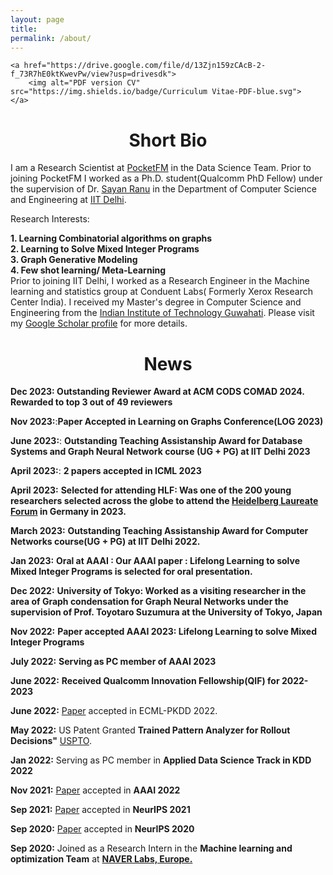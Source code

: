 ```yaml
---
layout: page
title: 
permalink: /about/
---
```


<p align="center">
    
    <a href="https://drive.google.com/file/d/13Zjn159zCAcB-2-f_73R7hE0ktKwevPw/view?usp=drivesdk">
        <img alt="PDF version CV" src="https://img.shields.io/badge/Curriculum Vitae-PDF-blue.svg">
    </a>
</p>


# <center>Short Bio</center>

I am a Research Scientist at [PocketFM](https://pocketfm.com/) in the Data Science Team. Prior to joining PocketFM I worked as a Ph.D. student(Qualcomm PhD Fellow) under the supervision of Dr. [Sayan Ranu](http://www.cse.iitd.ac.in/~sayan/) in the Department of Computer Science and Engineering at [IIT Delhi](https://cse.iitd.ac.in).


Research Interests:

   **1. Learning Combinatorial algorithms on graphs**   
   **2. Learning to Solve Mixed Integer Programs**   
   **3. Graph Generative Modeling**   
   **4. Few shot learning/ Meta-Learning**
 <br>
Prior to joining IIT Delhi, I worked as a Research Engineer in the Machine learning and statistics group at Conduent Labs( Formerly Xerox Research Center India). I received my Master's degree in Computer Science and Engineering from the [Indian Institute of Technology Guwahati](http://iitg.ernet.in/cse). Please visit my [Google Scholar profile](https://scholar.google.com/citations?user=OPyjQHwAAAAJ&hl=en) for more details. 

# <center>News</center>

**Dec 2023: Outstanding Reviewer Award at ACM CODS COMAD 2024. Rewarded to top 3 out of 49 reviewers**

**Nov 2023:**:**Paper Accepted in Learning on Graphs Conference(LOG 2023)**

**June 2023:**: **Outstanding Teaching Assistanship Award for Database Systems and Graph Neural Network course (UG + PG) at IIT Delhi 2023**
 

**April 2023:**: **2 papers accepted in ICML 2023**

**April 2023:** **Selected for attending HLF: Was one of the 200 young researchers selected across the globe to attend the [Heidelberg Laureate Forum](heidelberg-laureate-forum.org/) in Germany in 2023.** 

**March 2023:** **Outstanding Teaching Assistanship Award for Computer Networks course(UG + PG) at IIT Delhi 2022.** 

**Jan 2023:** **Oral at AAAI : Our AAAI paper : Lifelong Learning to solve Mixed Integer Programs is selected for oral presentation.**

**Dec 2022:** **University of Tokyo: Worked as a visiting researcher in the area of Graph condensation for Graph Neural Networks under the supervision of Prof. Toyotaro Suzumura at the University of Tokyo, Japan**


**Nov 2022:** **Paper accepted AAAI 2023: Lifelong Learning to solve Mixed Integer Programs**


**July 2022:** **Serving as PC member of AAAI 2023**

**June 2022:** **Received Qualcomm Innovation Fellowship(QIF) for 2022-2023**


**June 2022:** [Paper](https://arxiv.org/abs/2206.00787) accepted in ECML-PKDD 2022. 


**May 2022:**  US Patent Granted  **Trained Pattern Analyzer for Rollout Decisions"** [USPTO](https://patents.google.com/patent/US20200320806A1/).
 
**Jan 2022:**  Serving as PC member in **Applied Data Science Track in KDD 2022** 


**Nov 2021:**  [Paper](https://onedrive.live.com/?cid=ef92560ae8680184&id=EF92560AE8680184!155127&authkey=!AE9r-D0bAPQg4q4) accepted in **AAAI 2022**


**Sep 2021:**  [Paper](https://proceedings.neurips.cc/paper/2021/file/b922ede9c9eb9eabec1c1fecbdecb45d-Paper.pdf) accepted in **NeurIPS 2021**


**Sep 2020:**  [Paper](https://arxiv.org/abs/1903.03332) accepted in **NeurIPS 2020**


**Sep 2020:** Joined as a Research Intern in the **Machine learning and optimization Team** at **[NAVER Labs, Europe.](https://europe.naverlabs.com/research/machine-learning-and-optimization/)** 

